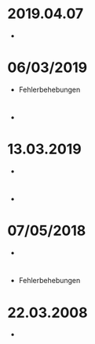 # 2019.04.07

- 

# 06/03/2019

- Fehlerbehebungen

# 

- 

# 13.03.2019

- 

# 

- 

# 07/05/2018

- 

# 

- Fehlerbehebungen

# 22.03.2008

- 
